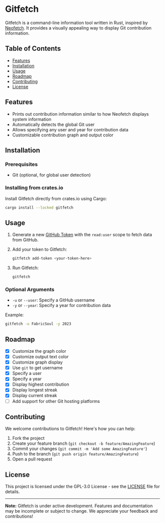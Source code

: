 # Gitfetch

Gitfetch is a command-line information tool written in Rust, inspired by [Neofetch](https://github.com/dylanaraps/neofetch). It provides a visually appealing way to display Git contribution information.

## Table of Contents

- [Features](#features)
- [Installation](#installation)
- [Usage](#usage)
- [Roadmap](#roadmap)
- [Contributing](#contributing)
- [License](#license)

## Features

- Prints out contribution information similar to how Neofetch displays system information
- Automatically detects the global Git user
- Allows specifying any user and year for contribution data
- Customizable contribution graph and output color

## Installation

### Prerequisites

- Git (optional, for global user detection)

### Installing from crates.io

Install Gitfetch directly from crates.io using Cargo:

```bash
cargo install --locked gitfetch
```

## Usage

1. Generate a new [GitHub Token](https://github.com/settings/tokens) with the `read:user` scope to fetch data from GitHub.

2. Add your token to Gitfetch:

   ```bash
   gitfetch add-token <your-token-here>
   ```

3. Run Gitfetch:

   ```bash
   gitfetch
   ```

### Optional Arguments

- `-u` or `--user`: Specify a GitHub username
- `-y` or `--year`: Specify a year for contribution data

Example:

```bash
gitfetch -u FabricSoul -y 2023
```

## Roadmap

- [x] Customize the graph color
- [x] Customize output text color
- [x] Customize graph display
- [x] Use `git` to get username
- [x] Specify a user
- [x] Specify a year
- [x] Display highest contribution
- [x] Display longest streak
- [x] Display current streak
- [ ] Add support for other Git hosting platforms

## Contributing

We welcome contributions to Gitfetch! Here's how you can help:

1. Fork the project
2. Create your feature branch (`git checkout -b feature/AmazingFeature`)
3. Commit your changes (`git commit -m 'Add some AmazingFeature'`)
4. Push to the branch (`git push origin feature/AmazingFeature`)
5. Open a pull request

## License

This project is licensed under the GPL-3.0 License - see the [LICENSE](LICENSE) file for details.

---

**Note:** Gitfetch is under active development. Features and documentation may be incomplete or subject to change. We appreciate your feedback and contributions!
